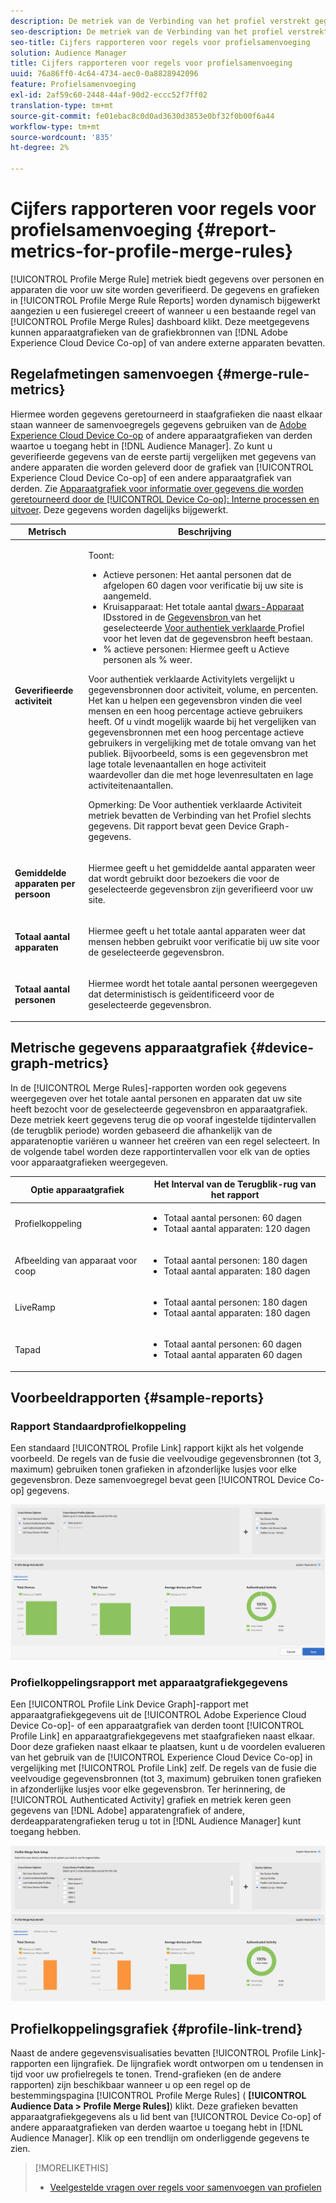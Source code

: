 ```yaml
---
description: De metriek van de Verbinding van het profiel verstrekt gegevens over mensen en apparaten die aan uw plaats voor authentiek verklaren. De gegevens en grafieken in de Verbinding van het Profiel werken dynamisch bij aangezien u een fusieregels creeert of wanneer u een bestaande regel van het dashboard van de Regels van de Fusie van het Profiel klikt. Deze cijfers kunnen apparaatgrafieken van de Adobe Experience Cloud Device Co-op of andere apparaatgrafiekbronnen van derden bevatten.
seo-description: De metriek van de Verbinding van het profiel verstrekt gegevens over mensen en apparaten die aan uw plaats voor authentiek verklaren. De gegevens en grafieken in de Verbinding van het Profiel werken dynamisch bij aangezien u een fusieregels creeert of wanneer u een bestaande regel van het dashboard van de Regels van de Fusie van het Profiel klikt. Deze cijfers kunnen apparaatgrafieken van de Adobe Experience Cloud Device Co-op of andere apparaatgrafiekbronnen van derden bevatten.
seo-title: Cijfers rapporteren voor regels voor profielsamenvoeging
solution: Audience Manager
title: Cijfers rapporteren voor regels voor profielsamenvoeging
uuid: 76a86ff0-4c64-4734-aec0-0a8828942096
feature: Profielsamenvoeging
exl-id: 2af59c60-2448-44af-90d2-eccc52f7ff02
translation-type: tm+mt
source-git-commit: fe01ebac8c0d0ad3630d3853e0bf32f0b00f6a44
workflow-type: tm+mt
source-wordcount: '835'
ht-degree: 2%

---
```


# Cijfers rapporteren voor regels voor profielsamenvoeging {#report-metrics-for-profile-merge-rules}

[!UICONTROL Profile Merge Rule] metriek biedt gegevens over personen en apparaten die voor uw site worden geverifieerd. De gegevens en grafieken in [!UICONTROL Profile Merge Rule Reports] worden dynamisch bijgewerkt aangezien u een fusieregel creeert of wanneer u een bestaande regel van [!UICONTROL Profile Merge Rules] dashboard klikt. Deze meetgegevens kunnen apparaatgrafieken van de grafiekbronnen van [!DNL Adobe Experience Cloud Device Co-op] of van andere externe apparaten bevatten.

## Regelafmetingen samenvoegen {#merge-rule-metrics}

Hiermee worden gegevens geretourneerd in staafgrafieken die naast elkaar staan wanneer de samenvoegregels gegevens gebruiken van de [Adobe Experience Cloud Device Co-op](https://docs.adobe.com/content/help/en/device-co-op/using/about/overview.html) of andere apparaatgrafieken van derden waartoe u toegang hebt in [!DNL Audience Manager]. Zo kunt u geverifieerde gegevens van de eerste partij vergelijken met gegevens van andere apparaten die worden geleverd door de grafiek van [!UICONTROL Experience Cloud Device Co-op] of een andere apparaatgrafiek van derden. Zie [Apparaatgrafiek voor informatie over gegevens die worden geretourneerd door de [!UICONTROL Device Co-op]: Interne processen en uitvoer](https://docs.adobe.com/content/help/en/device-co-op/using/device-graph/device-graph-overview.html). Deze gegevens worden dagelijks bijgewerkt.

<table id="table_A7FB2F9804F84AC8A6DD05C0E6EE7555"> 
 <thead> 
  <tr> 
   <th colname="col1" class="entry"> Metrisch </th> 
   <th colname="col2" class="entry"> Beschrijving </th> 
  </tr> 
 </thead>
 <tbody> 
  <tr> 
   <td colname="col1"> <p> <b><span class="wintitle"> Geverifieerde activiteit</span></b> </p> </td> 
   <td colname="col2"> <p>Toont: </p> 
    <ul id="ul_7F7373919A4A49028EF4BF7B28D9F8E9"> 
     <li id="li_FE2F93C496D64ED8928B3E522C9585EA"> <span class="wintitle"> Actieve personen</span>: Het aantal personen dat de afgelopen 60 dagen voor verificatie bij uw site is aangemeld. </li> 
     <li id="li_60CFD26EE68B442683C0ED5FED1A79C8"> <span class="wintitle"> Kruisapparaat</span>: Het totale aantal  <a href="merge-rules-start.md#create-data-source"> dwars-Apparaat </a> IDsstored in de  <a href="https://docs.adobe.com/content/help/en/audience-manager/user-guide/features/data-sources/manage-datasources.html"> Gegevensbron </a> van het geselecteerde  <a href="merge-rule-definitions.md"> Voor authentiek verklaarde </a> Profiel voor het leven dat de gegevensbron heeft bestaan. </li> 
     <li id="li_F2F07B6A326C4A18B79A0CF2C47D9677"> <span class="wintitle"> % actieve personen</span>: Hiermee geeft u  <span class="wintitle"> Actieve </span> personen als % weer. </li> 
    </ul> <p> <span class="wintitle"> Voor authentiek verklaarde </span> Activitylets vergelijkt u gegevensbronnen door activiteit, volume, en percenten. Het kan u helpen een gegevensbron vinden die veel mensen en een hoog percentage actieve gebruikers heeft. Of u vindt mogelijk waarde bij het vergelijken van gegevensbronnen met een hoog percentage actieve gebruikers in vergelijking met de totale omvang van het publiek. Bijvoorbeeld, soms is een gegevensbron met lage totale levenaantallen en hoge activiteit waardevoller dan die met hoge levenresultaten en lage activiteitenaantallen. </p> <p> <p>Opmerking: De <span class="wintitle"> Voor authentiek verklaarde Activiteit</span> metriek bevatten <span class="wintitle"> de Verbinding van het Profiel</span> slechts gegevens. Dit rapport bevat geen <span class="wintitle"> Device Graph</span>-gegevens. </p> </p> </td> 
  </tr> 
  <tr> 
   <td colname="col1"> <p> <b><span class="wintitle"> Gemiddelde apparaten per persoon</span></b> </p> </td> 
   <td colname="col2"> <p> Hiermee geeft u het gemiddelde aantal apparaten weer dat wordt gebruikt door bezoekers die voor de geselecteerde gegevensbron zijn geverifieerd voor uw site. </p> </td> 
  </tr> 
  <tr> 
   <td colname="col1"> <p> <b><span class="wintitle"> Totaal aantal apparaten</span></b> </p> </td> 
   <td colname="col2"> <p>Hiermee geeft u het totale aantal apparaten weer dat mensen hebben gebruikt voor verificatie bij uw site voor de geselecteerde gegevensbron. </p> </td> 
  </tr> 
  <tr> 
   <td colname="col1"> <p> <b><span class="wintitle"> Totaal aantal personen</span></b> </p> </td> 
   <td colname="col2"> <p>Hiermee wordt het totale aantal personen weergegeven dat deterministisch is geïdentificeerd voor de geselecteerde gegevensbron. </p> </td> 
  </tr> 
 </tbody> 
</table>

## Metrische gegevens apparaatgrafiek {#device-graph-metrics}

In de [!UICONTROL Merge Rules]-rapporten worden ook gegevens weergegeven over het totale aantal personen en apparaten dat uw site heeft bezocht voor de geselecteerde gegevensbron en apparaatgrafiek. Deze metriek keert gegevens terug die op vooraf ingestelde tijdintervallen (de terugblik periode) worden gebaseerd die afhankelijk van de apparatenoptie variëren u wanneer het creëren van een regel selecteert. In de volgende tabel worden deze rapportintervallen voor elk van de opties voor apparaatgrafieken weergegeven.

<table id="table_038983EBC71F4A55BBCA99212AC5DEE6"> 
 <thead> 
  <tr> 
   <th colname="col1" class="entry"> Optie apparaatgrafiek </th> 
   <th colname="col2" class="entry"> Het Interval van de Terugblik-rug van het rapport </th> 
  </tr>
 </thead>
 <tbody> 
  <tr> 
   <td colname="col1"> <p><span class="wintitle"> Profielkoppeling</span> </p> </td> 
   <td colname="col2"> <p> 
     <ul id="ul_B2FF2341573840549FFB96579F537082"> 
      <li id="li_B37323C2F2434F41B407500AC5C15447">Totaal aantal personen: 60 dagen </li> 
      <li id="li_08D911224A60418BBB3CFB4E70CE73D4">Totaal aantal apparaten: 120 dagen </li> 
     </ul> </p> </td> 
  </tr> 
  <tr> 
   <td colname="col1"> <p><span class="wintitle"> Afbeelding van apparaat voor coop</span> </p> </td> 
   <td colname="col2"> <p> 
     <ul id="ul_64AD1DD89DF64703B70B973A463BA020"> 
      <li id="li_D7D3A3871F434CBFA71BE8929EB41648">Totaal aantal personen: 180 dagen </li> 
      <li id="li_125D387986B2463EB310203CE5857EDA">Totaal aantal apparaten: 180 dagen </li> 
     </ul> </p> </td> 
  </tr> 
  <tr> 
   <td colname="col1"> <p><span class="wintitle"> LiveRamp</span> </p> </td> 
   <td colname="col2"> <p> 
     <ul id="ul_2772F3AD7E1440789B635794ECDE8DFB"> 
      <li id="li_1432363829D64615B1D349A3722D6268">Totaal aantal personen: 180 dagen </li> 
      <li id="li_D5C0E3CE92524B54BBD36C73A326292B">Totaal aantal apparaten: 180 dagen </li> 
     </ul> </p> </td> 
  </tr> 
  <tr> 
   <td colname="col1"> <p><span class="wintitle"> Tapad</span> </p> </td> 
   <td colname="col2"> <p> 
     <ul id="ul_274529DB58E6442E95C6AD89BECB1362"> 
      <li id="li_67102211A72A4E47AACFE5E369793C17">Totaal aantal personen: 60 dagen </li> 
      <li id="li_3E8F3DA6A7B5487895A626674DA363A5">Totaal aantal apparaten 60 dagen </li> 
     </ul> </p> </td> 
  </tr> 
 </tbody> 
</table>

## Voorbeeldrapporten {#sample-reports}

### Rapport Standaardprofielkoppeling

Een standaard [!UICONTROL Profile Link] rapport kijkt als het volgende voorbeeld. De regels van de fusie die veelvoudige gegevensbronnen (tot 3, maximum) gebruiken tonen grafieken in afzonderlijke lusjes voor elke gegevensbron. Deze samenvoegregel bevat geen [!UICONTROL Device Co-op] gegevens.

![](assets/profile-link-metrics.png)

### Profielkoppelingsrapport met apparaatgrafiekgegevens

Een [!UICONTROL Profile Link Device Graph]-rapport met apparaatgrafiekgegevens uit de [!UICONTROL Adobe Experience Cloud Device Co-op]- of een apparaatgrafiek van derden toont [!UICONTROL Profile Link] en apparaatgrafiekgegevens met staafgrafieken naast elkaar. Door deze grafieken naast elkaar te plaatsen, kunt u de voordelen evalueren van het gebruik van de [!UICONTROL Experience Cloud Device Co-op] in vergelijking met [!UICONTROL Profile Link] zelf. De regels van de fusie die veelvoudige gegevensbronnen (tot 3, maximum) gebruiken tonen grafieken in afzonderlijke lusjes voor elke gegevensbron. Ter herinnering, de [!UICONTROL Authenticated Activity] grafiek en metriek keren geen gegevens van [!DNL Adobe] apparatengrafiek of andere, derdeapparatengrafieken terug u tot in [!DNL Audience Manager] kunt toegang hebben.

![](assets/profile-link-graph.png)

## Profielkoppelingsgrafiek {#profile-link-trend}

Naast de andere gegevensvisualisaties bevatten [!UICONTROL Profile Link]-rapporten een lijngrafiek. De lijngrafiek wordt ontworpen om u tendensen in tijd voor uw profielregels te tonen. Trend-grafieken (en de andere rapporten) zijn beschikbaar wanneer u op een regel op de bestemmingspagina [!UICONTROL Profile Merge Rules] ( **[!UICONTROL Audience Data > Profile Merge Rules]**) klikt. Deze grafieken bevatten apparaatgrafiekgegevens als u lid bent van [!UICONTROL Device Co-op] of andere apparaatgrafieken van derden waartoe u toegang hebt in [!DNL Audience Manager]. Klik op een trendlijn om onderliggende gegevens te zien.

>[!MORELIKETHIS]
>
>* [Veelgestelde vragen over regels voor samenvoegen van profielen](../../faq/faq-profile-merge.md)

